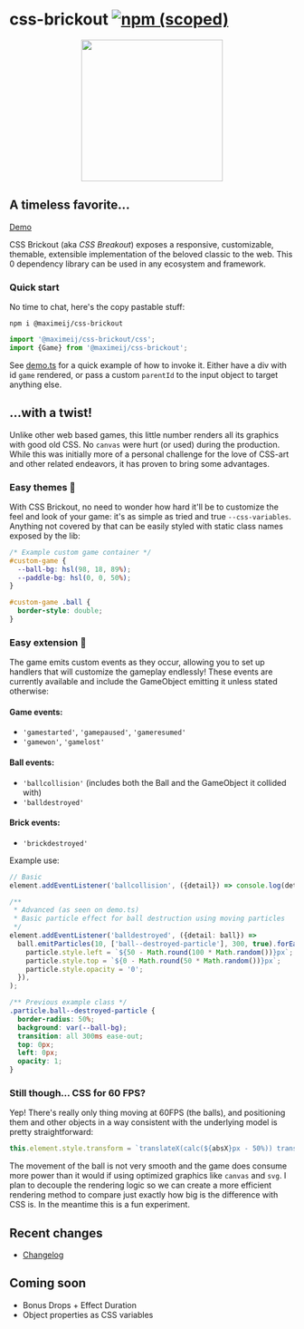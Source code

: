 # css-brickout [![npm (scoped)](https://img.shields.io/npm/v/@maximeij/css-brickout?color=green&label=npm%20package&logo=logo)](https://www.npmjs.com/package/@maximeij/css-brickout)

<p align="center">
  <img src="https://github.com/MaximeIJ/css-brickout/assets/5600516/8ca67c1b-a7f6-4975-ae83-6992f616ad4b" height=250 align="center" />
</p>

## A timeless favorite...

[Demo](https://maximeij.dev/css-brickout/)

CSS Brickout (aka _CSS Breakout_) exposes a responsive, customizable, themable, extensible implementation of the beloved classic to the web. This 0 dependency library can be used in any ecosystem and framework.

### Quick start

No time to chat, here's the copy pastable stuff:

```npm
npm i @maximeij/css-brickout
```

```typescript
import '@maximeij/css-brickout/css';
import {Game} from '@maximeij/css-brickout';
```

See [demo.ts](src/demo.ts) for a quick example of how to invoke it. Either have a div with id `game` rendered, or pass a custom `parentId` to the input object to target anything else.

## ...with a twist!

Unlike other web based games, this little number renders all its graphics with good old CSS. No `canvas` were hurt (or used) during the production. While this was initially more of a personal challenge for the love of CSS-art and other related endeavors, it has proven to bring some advantages.

### Easy themes 🎨

With CSS Brickout, no need to wonder how hard it'll be to customize the feel and look of your game: it's as simple as tried and true `--css-variables`.
Anything not covered by that can be easily styled with static class names exposed by the lib:

```css
/* Example custom game container */
#custom-game {
  --ball-bg: hsl(98, 18, 89%);
  --paddle-bg: hsl(0, 0, 50%);
}

#custom-game .ball {
  border-style: double;
}
```

### Easy extension 🔨

The game emits custom events as they occur, allowing you to set up handlers that will customize the gameplay endlessly!
These events are currently available and include the GameObject emitting it unless stated otherwise:

#### Game events:

- `'gamestarted'`, `'gamepaused'`, `'gameresumed'`
- `'gamewon'`, `'gamelost'`

#### Ball events:

- `'ballcollision'` (includes both the Ball and the GameObject it collided with)
- `'balldestroyed'`

#### Brick events:

- `'brickdestroyed'`

Example use:

```typescript
// Basic
element.addEventListener('ballcollision', ({detail}) => console.log(detail.ball, 'bonk', detail.object));

/**
 * Advanced (as seen on demo.ts)
 * Basic particle effect for ball destruction using moving particles
 */
element.addEventListener('balldestroyed', ({detail: ball}) =>
  ball.emitParticles(10, ['ball--destroyed-particle'], 300, true).forEach(particle => {
    particle.style.left = `${50 - Math.round(100 * Math.random())}px`;
    particle.style.top = `${0 - Math.round(50 * Math.random())}px`;
    particle.style.opacity = '0';
  }),
);
```

```css
/** Previous example class */
.particle.ball--destroyed-particle {
  border-radius: 50%;
  background: var(--ball-bg);
  transition: all 300ms ease-out;
  top: 0px;
  left: 0px;
  opacity: 1;
}
```

### Still though... CSS for 60 FPS?

Yep! There's really only thing moving at 60FPS (the balls), and positioning them and other objects in a way consistent with the underlying model is pretty straightforward:

```typescript
this.element.style.transform = `translateX(calc(${absX}px - 50%)) translateY(calc(${absY}px - 50%))`;
```

The movement of the ball is not very smooth and the game does consume more power than it would if using optimized graphics like `canvas` and `svg`. I plan to decouple the rendering logic so we can create a more efficient rendering method to compare just exactly how big is the difference with CSS is. In the meantime this is a fun experiment.

## Recent changes

- [Changelog](CHANGELOG.md)

## Coming soon

- Bonus Drops + Effect Duration
- Object properties as CSS variables
